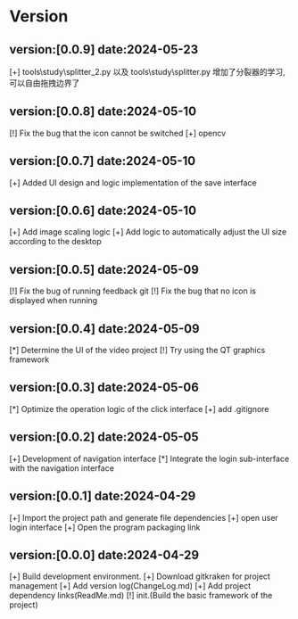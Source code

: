 
# Version

## version:[0.0.9] date:2024-05-23
[+] tools\study\splitter_2.py  以及 tools\study\splitter.py  增加了分裂器的学习,可以自由拖拽边界了

## version:[0.0.8] date:2024-05-10
[!] Fix the bug that the icon cannot be switched
[+] opencv

## version:[0.0.7] date:2024-05-10
[+] Added UI design and logic implementation of the save interface

## version:[0.0.6] date:2024-05-10
[+] Add image scaling logic
[+] Add logic to automatically adjust the UI size according to the desktop

## version:[0.0.5] date:2024-05-09
[!] Fix the bug of running feedback git
[!] Fix the bug that no icon is displayed when running

## version:[0.0.4] date:2024-05-09
[*] Determine the UI of the video project
[!] Try using the QT graphics framework

## version:[0.0.3] date:2024-05-06
[*] Optimize the operation logic of the click interface
[+] add .gitignore

## version:[0.0.2] date:2024-05-05
[+] Development of navigation interface
[*] Integrate the login sub-interface with the navigation interface

## version:[0.0.1] date:2024-04-29
[+] Import the project path and generate file dependencies
[+] open user login interface
[+] Open the program packaging link

## version:[0.0.0] date:2024-04-29
[+] Build development environment.
[+] Download gitkraken for project management
[+] Add version log(ChangeLog.md)
[+] Add project dependency links(ReadMe.md)
[!] init.(Build the basic framework of the project)